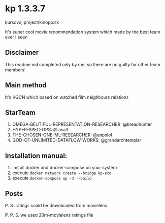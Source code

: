 # kp 1.3.3.7
kursovoj project/kinopoisk

It's super cool movie recommendation system which made by the best team ever I seen

## Disclaimer

This readme.md completed only by me, so there are no guilty for other team members! 

## Main method

It's KGCN which based on watched film neighbours relations 

## StarTeam

1. OMEGA-BEUTIFUL-REPRESENTATION-RESEARCHER: @breadhunter
2. HYPER-SPEC-OPS: @iasai1
3. THE-CHOSEN-ONE-ML-RESEARCHER: @anpolol
4. GOD-OF-UNLIMITED-DATAFLOW-WORKS: @grandarchtemplar

## Installation manual:

1. install docker and docker-compose on your system
2. execute `docker network create --bridge kp-eco`
3. execute `docker-compose up -d --build`

## Posts

P. S. ratings could be downloaded from movielens

P. P. S. we used 20m-movielens ratings file
